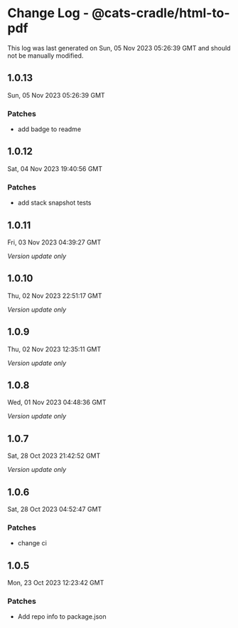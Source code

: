 # Change Log - @cats-cradle/html-to-pdf

This log was last generated on Sun, 05 Nov 2023 05:26:39 GMT and should not be manually modified.

## 1.0.13
Sun, 05 Nov 2023 05:26:39 GMT

### Patches

- add badge to readme

## 1.0.12
Sat, 04 Nov 2023 19:40:56 GMT

### Patches

- add stack snapshot tests

## 1.0.11
Fri, 03 Nov 2023 04:39:27 GMT

_Version update only_

## 1.0.10
Thu, 02 Nov 2023 22:51:17 GMT

_Version update only_

## 1.0.9
Thu, 02 Nov 2023 12:35:11 GMT

_Version update only_

## 1.0.8
Wed, 01 Nov 2023 04:48:36 GMT

_Version update only_

## 1.0.7
Sat, 28 Oct 2023 21:42:52 GMT

_Version update only_

## 1.0.6
Sat, 28 Oct 2023 04:52:47 GMT

### Patches

- change ci

## 1.0.5
Mon, 23 Oct 2023 12:23:42 GMT

### Patches

- Add repo info to package.json

